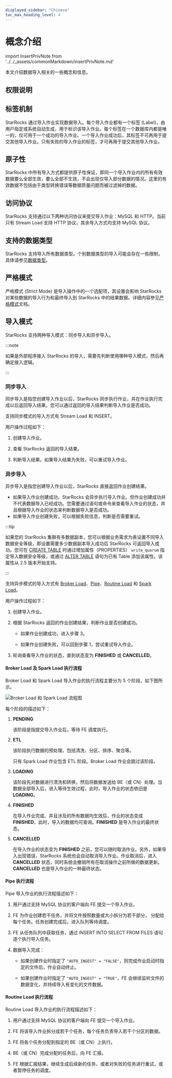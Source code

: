 ```yaml
---
displayed_sidebar: "Chinese"
toc_max_heading_level: 4
---
```


# 概念介绍

import InsertPrivNote from '../../_assets/commonMarkdown/insertPrivNote.md'

本文介绍数据导入相关的一些概念和信息。

## 权限说明

<InsertPrivNote />

## 标签机制

StarRocks 通过导入作业实现数据导入。每个导入作业都有一个标签 (Label)，由用户指定或系统自动生成，用于标识该导入作业。每个标签在一个数据库内都是唯一的，仅可用于一个成功的导入作业。一个导入作业成功后，其标签不可再用于提交其他导入作业。只有失败的导入作业的标签，才可再用于提交其他导入作业。

## 原子性

StarRocks 中所有导入方式都提供原子性保证，即同一个导入作业内的所有有效数据要么全部生效，要么全部不生效，不会出现仅导入部分数据的情况。这里的有效数据不包括由于类型转换错误等数据质量问题而被过滤掉的数据。

## 访问协议

StarRocks 支持通过以下两种访问协议来提交导入作业：MySQL 和 HTTP。当前只有 Stream Load 支持 HTTP 协议，其余导入方式均支持 MySQL 协议。

## 支持的数据类型

StarRocks 支持导入所有数据类型。个别数据类型的导入可能会存在一些限制，具体请参见[数据类型](../../sql-reference/data-types/data-type-list.md)。

## 严格模式

严格模式 (Strict Mode) 是导入操作中的一个选配项，其设置会影响 StarRocks 对某些数据的导入行为和最终导入到 StarRocks 中的结果数据。详细内容参见[严格模式](../load_concept/strict_mode.md)文档。

## 导入模式

StarRocks 支持两种导入模式：同步导入和异步导入。

:::note

如果是外部程序接入 StarRocks 的导入，需要先判断使用哪种导入模式，然后再确定接入逻辑。

:::

### 同步导入

同步导入是指您创建导入作业以后，StarRocks 同步执行作业，并在作业执行完成以后返回导入结果。您可以通过返回的导入结果判断导入作业是否成功。

支持同步模式的导入方式有 Stream Load 和 INSERT。

用户操作过程如下：

1. 创建导入作业。

2. 查看 StarRocks 返回的导入结果。

3. 判断导入结果。如果导入结果为失败，可以重试导入作业。

### 异步导入

异步导入是指您创建导入作业以后，StarRocks 直接返回作业创建结果。

- 如果导入作业创建成功，StarRocks 会异步执行导入作业。但作业创建成功并不代表数据导入已经成功。您需要通过语句或命令来查看导入作业的状态，并且根据导入作业的状态来判断数据导入是否成功。
- 如果导入作业创建失败，可以根据失败信息，判断是否需要重试。

:::tip

如果您的 StarRocks 集群有多数据副本，您可以根据业务需求为表设置不同导入数据安全等级，即设置需要多少数据副本导入成功后 StarRocks 可返回导入成功。您可在 [CREATE TABLE](../../sql-reference/sql-statements/table_bucket_part_index/CREATE_TABLE.md) 时通过增加属性（PROPERTIES） `write_quorum` 指定导入数据安全等级，或通过 [ALTER TABLE](../../sql-reference/sql-statements/table_bucket_part_index/ALTER_TABLE.md) 语句为已有 Table 添加该属性。该属性从 2.5 版本开始支持。

:::

支持异步模式的导入方式有 [Broker Load](../../sql-reference/sql-statements/loading_unloading/BROKER_LOAD.md)、[Pipe](../../sql-reference/sql-statements/loading_unloading/pipe/CREATE_PIPE.md)、[Routine Load](../../sql-reference/sql-statements/loading_unloading/routine_load/CREATE_ROUTINE_LOAD.md) 和 [Spark Load](../../sql-reference/sql-statements/loading_unloading/SPARK_LOAD.md)。

用户操作过程如下：

1. 创建导入作业。

2. 根据 StarRocks 返回的作业创建结果，判断作业是否创建成功。

   - 如果作业创建成功，进入步骤 3。

   - 如果作业创建失败，可以回到步骤 1，尝试重试导入作业。

3. 轮询查看导入作业的状态，直到状态变为 **FINISHED** 或 **CANCELLED**。

#### Broker Load 及 Spark Load 执行流程

Broker Load 和 Spark Load 导入作业的执行流程主要分为 5 个阶段，如下图所示。

![Broker Load 和 Spark Load 流程图](../../_assets/4.1-1.png)

每个阶段的描述如下：

1. **PENDING**

   该阶段是指提交导入作业后，等待 FE 调度执行。

2. **ETL**

   该阶段执行数据的预处理，包括清洗、分区、排序、聚合等。

   只有 Spark Load 作业包含 ETL 阶段。Broker Load 作业会跳过该阶段。

3. **LOADING**

   该阶段先对数据进行清洗和转换，然后将数据发送给 BE（或 CN）处理。当数据全部导入后，进入等待生效过程，此时，导入作业的状态依旧是 **LOADING**。

4. **FINISHED**

   在导入作业完成、并且涉及的所有数据均生效后，作业的状态变成 **FINISHED**，此时，导入的数据均可查询。**FINISHED** 是导入作业的最终状态。

5. **CANCELLED**

   在导入作业的状态变为 **FINISHED** 之前，您可以随时取消作业。另外，如果导入出现错误，StarRocks 系统也会自动取消导入作业。作业取消后，进入 **CANCELLED** 状态，同时系统会撤销所有在取消操作之前所做的数据更新。**CANCELLED** 也是导入作业的一种最终状态。

#### Pipe 执行流程

Pipe 导入作业的执行流程描述如下：

1. 用户通过支持 MySQL 协议的客户端向 FE 提交一个导入作业。

2. FE 为作业创建若干任务，并将文件按照数量或大小拆分为若干部分， 分配给每个任务。任务创建完成后，进入队列等待调度。

3. FE 从任务队列中获取任务，通过 INSERT INTO SELECT FROM FILES 语句逐个执行导入任务。

4. 数据导入完成：

   - 如果创建作业时指定了 `"AUTO_INGEST" = "FALSE"`，则完成作业启动时指定的文件后，作业自动终止。

   - 如果创建作业时指定了 `"AUTO_INGEST" = "TRUE"`，FE 会继续监听文件的数据变化，并持续导入有变化的文件数据。

#### Routine Load 执行流程

Routine Load 导入作业的执行流程描述如下：

1. 用户通过支持 MySQL 协议的客户端向 FE 提交一个导入作业。

2. FE 将该导入作业拆分成若干个任务，每个任务负责导入若干个分区的数据。

3. FE 将各个任务分配到指定的 BE（或 CN）上执行。

4. BE（或 CN）完成分配的任务后，向 FE 汇报。

5. FE 根据汇报结果，继续生成后续新的任务，或者对失败的任务进行重试，或者暂停任务的调度。
